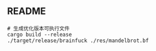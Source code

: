 ## README

```shell
# 生成优化版本可执行文件
cargo build --release
./target/release/brainfuck ./res/mandelbrot.bf
```
